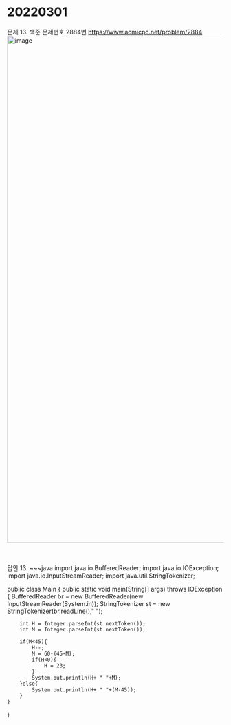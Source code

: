 20220301
========
문제 13. 백준 문제번호 2884번 https://www.acmicpc.net/problem/2884
<br/>
<img width="1179" alt="image" src="https://user-images.githubusercontent.com/65878311/156187940-4dd87097-da99-4da4-b36b-2e1b57918f46.png">

<br/>
<br/>
답안 13.
~~~java
import java.io.BufferedReader;
import java.io.IOException;
import java.io.InputStreamReader;
import java.util.StringTokenizer;

public class Main {
    public static void main(String[] args) throws IOException {
        BufferedReader br = new BufferedReader(new InputStreamReader(System.in));
        StringTokenizer st = new StringTokenizer(br.readLine()," ");

        int H = Integer.parseInt(st.nextToken());
        int M = Integer.parseInt(st.nextToken());

        if(M<45){
            H--;
            M = 60-(45-M);
            if(H<0){
                H = 23;
            }
            System.out.println(H+ " "+M);
        }else{
            System.out.println(H+ " "+(M-45));
        }
    }
}
~~~
